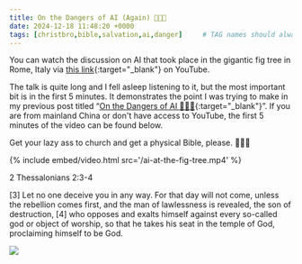 ```yaml
---
title: On the Dangers of AI (Again) 🚨🚨🚨
date: 2024-12-18 11:48:20 +0000
tags: [christbro,bible,salvation,ai,danger]     # TAG names should always be lowercase
---
```


You can watch the discussion on AI that took place in the gigantic fig tree in Rome, Italy via [this link](https://www.youtube.com/watch?v=jGgOsUWbo0k){:target="_blank"} on YouTube.

The talk is quite long and I fell asleep listening to it, but the most important bit is in the first 5 minutes. It demonstrates the point I was trying to make in my previous post titled “[On the Dangers of AI 🚨🚨🚨](../on-dangers-ai){:target="_blank"}”. If you are from mainland China or don't have access to YouTube, the first 5 minutes of the video can be found below.

Get your lazy ass to church and get a physical Bible, please. 🙏🫶😘

{% include embed/video.html src='/ai-at-the-fig-tree.mp4' %}

2 Thessalonians 2:3-4

[3] Let no one deceive you in any way. For that day will not come, unless the rebellion comes first, and the man of lawlessness is revealed, the son of destruction, [4] who opposes and exalts himself against every so-called god or object of worship, so that he takes his seat in the temple of God, proclaiming himself to be God.

![](/29cec55c4334445000bc7d4c6a1f812b.jpeg)